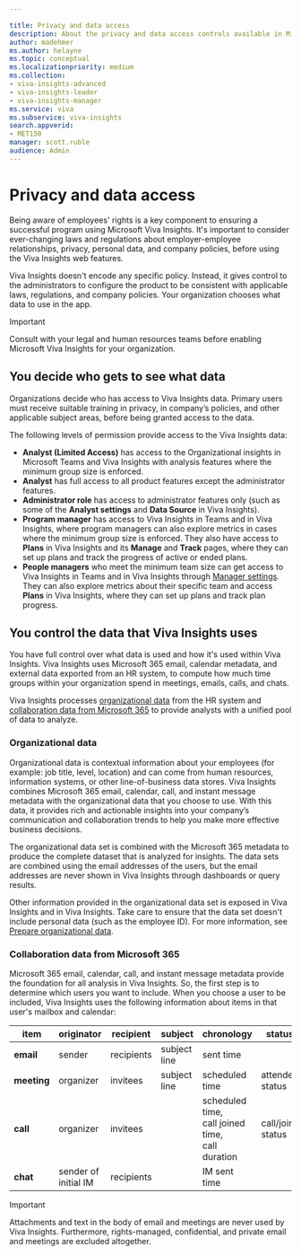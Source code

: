 ```yaml
---

title: Privacy and data access
description: About the privacy and data access controls available in Microsoft Viva Insights 
author: madehmer
ms.author: helayne
ms.topic: conceptual
ms.localizationpriority: medium
ms.collection:  
- viva-insights-advanced
- viva-insights-leader
- viva-insights-manager 
ms.service: viva 
ms.subservice: viva-insights 
search.appverid: 
- MET150 
manager: scott.ruble
audience: Admin
---
```


# Privacy and data access

Being aware of employees' rights is a key component to ensuring a successful program using Microsoft Viva Insights. It's important to consider ever-changing laws and regulations about employer-employee relationships, privacy, personal data, and company policies, before using the Viva Insights web features.

Viva Insights doesn't encode any specific policy. Instead, it gives control to the administrators to configure the product to be consistent with applicable laws, regulations, and company policies. Your organization chooses what data to use in the app.

>[!Important]
>Consult with your legal and human resources teams before enabling Microsoft Viva Insights for your organization.

## You decide who gets to see what data

Organizations decide who has access to Viva Insights data. Primary users must receive suitable training in privacy, in company’s policies, and other applicable subject areas, before being granted access to the data.

The following levels of permission provide access to the Viva Insights data:

* **Analyst (Limited Access)** has access to the Organizational insights in Microsoft Teams and Viva Insights with analysis features where the minimum group size is enforced.
* **Analyst** has full access to all product features except the administrator features.
* **Administrator role** has access to administrator features only (such as some of the **Analyst settings** and **Data Source** in Viva Insights).
* **Program manager** has access to Viva Insights in Teams and in Viva Insights, where program managers can also explore metrics in cases where the minimum group size is enforced. They also have access to **Plans** in Viva Insights and its **Manage** and **Track** pages, where they can set up plans and track the progress of active or ended plans.
* **People managers** who meet the minimum team size can get access to Viva Insights in Teams and in Viva Insights through [Manager settings](/viva/insights/use/manager-settings?toc=/viva/insights/use/toc.json&bc=/viva/insights/breadcrumb/toc.json). They can also explore metrics about their specific team and access **Plans** in Viva Insights, where they can set up plans and track plan progress.

## You control the data that Viva Insights uses

You have full control over what data is used and how it's used within Viva Insights. Viva Insights uses Microsoft 365 email, calendar metadata, and external data exported from an HR system, to compute how much time groups within your organization spend in meetings, emails, calls, and chats.

Viva Insights processes [organizational data](#organizational-data) from the HR system and [collaboration data from Microsoft 365](#collaboration-data-from-microsoft-365) to provide analysts with a unified pool of data to analyze.

### Organizational data

Organizational data is contextual information about your employees (for example: job title, level, location) and can come from human resources, information systems, or other line-of-business data stores. Viva Insights combines Microsoft 365 email, calendar, call, and instant message metadata with the organizational data that you choose to use. With this data, it provides rich and actionable insights into your company’s communication and collaboration trends to help you make more effective business decisions.

The organizational data set is combined with the Microsoft 365 metadata to produce the complete dataset that is analyzed for insights. The data sets are combined using the email addresses of the users, but the email addresses are never shown in Viva Insights through dashboards or query results.

Other information provided in the organizational data set is exposed in Viva Insights and in Viva Insights. Take care to ensure that the data set doesn't include personal data (such as the employee ID).
For more information, see [Prepare organizational data](/viva/insights/setup/prepare-organizational-data?toc=/viva/insights/use/toc.json&bc=/viva/insights/breadcrumb/toc.json).

### Collaboration data from Microsoft 365

Microsoft 365 email, calendar, call, and instant message metadata provide the foundation for all analysis in Viva Insights. So, the first step is to determine which users you want to include. When you choose a user to be included, Viva Insights uses the following information about items in that user's mailbox and calendar:

 | item | originator | recipient | subject | chronology | status | venue |
 | ---- | ---- | ---- | ---- | ---- | ---- | ---- | 
 | **email** | sender | recipients | subject line | sent time |  |  | 
 | **meeting** | organizer | invitees | subject line | scheduled time | attendee status | scheduled location | 
 | **call** | organizer | invitees |  | scheduled time, <br>call joined time, <br>call duration | call/join status |  | 
 | **chat** | sender of <br>initial IM | recipients |  | IM sent time |  |  | 

>[!Important]
>Attachments and text in the body of email and meetings are never used by Viva Insights. Furthermore, rights-managed, confidential, and private email and meetings are excluded altogether.
